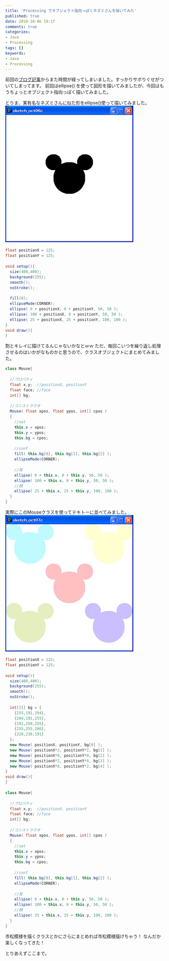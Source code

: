 ```yaml
---
title: 'Processing でオブジェクト指向っぽくネズミさんを描いてみた'
published: true
date: 2010-10-06 19:17
comments: true
categories:
- Java
- Processing
tags: []
keywords:
- Java
- Processing
---
```

前回の[ブログ記事](http://hiropo.co.uk/archives/521 "ブログ記事")からまた時間が経ってしまいました。すっかりサボりぐせがついてしまってます。
前回はellipse() を使って図形を描いてみましたが、今回はもうちょっとオブジェクト指向っぽく描いてみました。

とりま、某有名なネズミさんに似た形をellipse()使って描いてみました。
<a href="/imgs/archives/2010/10/mickey1.jpg"><img src="/imgs/archives/2010/10/mickey1.jpg" alt="" title="mickey1" width="406" height="432" class="alignnone size-full wp-image-538" /></a>

```java
float positionX = 125;
float positionY = 125;

void setup(){
  size(400,400);
  background(255);
  smooth();
  noStroke();

  fill(0);
  ellipseMode(CORNER);
  ellipse( 0 + positionX, 0 + positionY, 50, 50 );
  ellipse( 100 + positionX, 0 + positionY, 50, 50 );
  ellipse( 25 + positionX, 25 + positionY, 100, 100 );
}
void draw(){
}
```

割とキレイに描けてるんじゃないかなとｗｗ
ただ、毎回こいつを繰り返し処理させるのはいかがなものかと思うので、クラスオブジェクトにまとめてみました。
```java
class Mouse{
  
  //プロパティ
  float x,y;  //positionX, positionY
  float face; //face
  int[] bg;
  
  //コンストラクタ
  Mouse( float xpos, float ypos, int[] cpos )
  {
    //set
    this.x = xpos;
    this.y = ypos;
    this.bg = cpos;
    
    //conf
    fill( this.bg[0], this.bg[1], this.bg[2] );
    ellipseMode(CORNER);
    
    //耳
    ellipse( 0 + this.x, 0 + this.y, 50, 50 );
    ellipse( 100 + this.x, 0 + this.y, 50, 50 );
    //顔
    ellipse( 25 + this.x, 25 + this.y, 100, 100 );
  }
}
```

実際にこのMouseクラスを使ってテキトーに並べてみました。
<a href="/imgs/archives/2010/10/mickey3.jpg"><img src="/imgs/archives/2010/10/mickey3.jpg" alt="" title="mickey3" width="406" height="432" class="alignnone size-full wp-image-545" /></a>

```java
float positionX = 125;
float positionY = 125;

void setup(){
  size(400,400);
  background(255);
  smooth();
  noStroke();

  int[][] bg = {
    {255,191,194},
    {204,191,255},
    {191,250,255},
    {255,255,206},
    {228,238,191}
  };
  new Mouse( positionX, positionY, bg[0] );
  new Mouse( positionX*2, positionY*2, bg[1] );
  new Mouse( positionX*0, positionY*0, bg[2] );
  new Mouse( positionX*2, positionY*0, bg[3] );
  new Mouse( positionX*0, positionY*2, bg[4] );
}
void draw(){
}

class Mouse{
  
  //プロパティ
  float x,y;  //positionX, positionY
  float face; //face
  int[] bg;
  
  //コンストラクタ
  Mouse( float xpos, float ypos, int[] cpos )
  {
    //set
    this.x = xpos;
    this.y = ypos;
    this.bg = cpos;
    
    //conf
    fill( this.bg[0], this.bg[1], this.bg[2] );
    ellipseMode(CORNER);
    
    //耳
    ellipse( 0 + this.x, 0 + this.y, 50, 50 );
    ellipse( 100 + this.x, 0 + this.y, 50, 50 );
    //顔
    ellipse( 25 + this.x, 25 + this.y, 100, 100 );
  }
}
```

市松模様を描くクラスとかにさらにまとめれば市松模様描けちゃう！
なんだか楽しくなってきた！

とりあえずここまで。